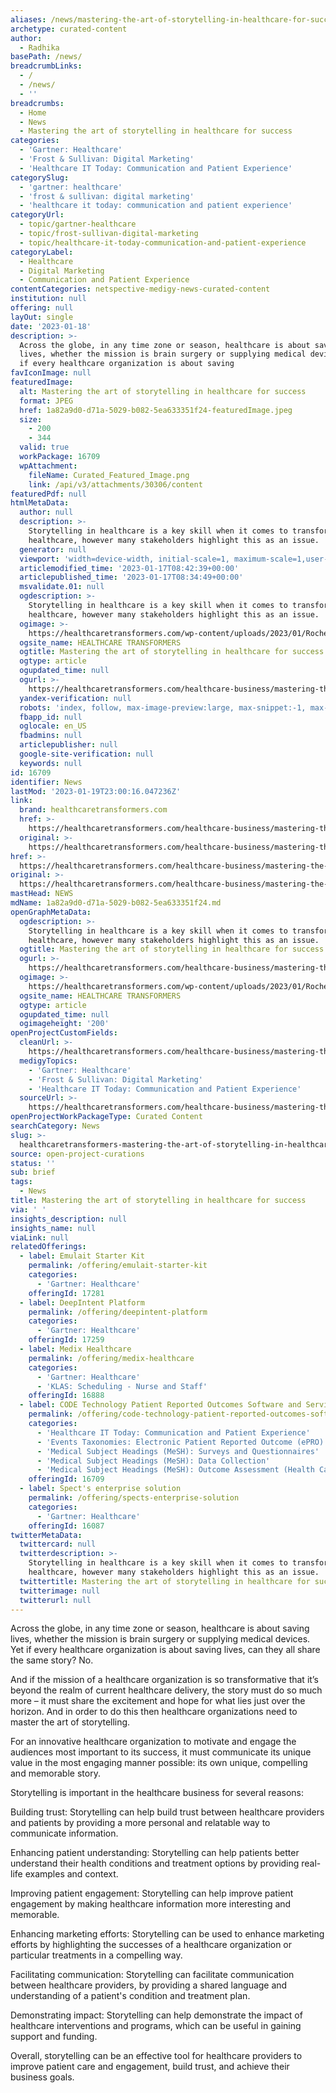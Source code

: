 ```yaml
---
aliases: /news/mastering-the-art-of-storytelling-in-healthcare-for-success
archetype: curated-content
author:
  - Radhika
basePath: /news/
breadcrumbLinks:
  - /
  - /news/
  - ''
breadcrumbs:
  - Home
  - News
  - Mastering the art of storytelling in healthcare for success
categories:
  - 'Gartner: Healthcare'
  - 'Frost & Sullivan: Digital Marketing'
  - 'Healthcare IT Today: Communication and Patient Experience'
categorySlug:
  - 'gartner: healthcare'
  - 'frost & sullivan: digital marketing'
  - 'healthcare it today: communication and patient experience'
categoryUrl:
  - topic/gartner-healthcare
  - topic/frost-sullivan-digital-marketing
  - topic/healthcare-it-today-communication-and-patient-experience
categoryLabel:
  - Healthcare
  - Digital Marketing
  - Communication and Patient Experience
contentCategories: netspective-medigy-news-curated-content
institution: null
offering: null
layOut: single
date: '2023-01-18'
description: >-
  Across the globe, in any time zone or season, healthcare is about saving
  lives, whether the mission is brain surgery or supplying medical devices. Yet
  if every healthcare organization is about saving 
favIconImage: null
featuredImage:
  alt: Mastering the art of storytelling in healthcare for success
  format: JPEG
  href: 1a82a9d0-d71a-5029-b082-5ea633351f24-featuredImage.jpeg
  size:
    - 200
    - 344
  valid: true
  workPackage: 16709
  wpAttachment:
    fileName: Curated_Featured_Image.png
    link: /api/v3/attachments/30306/content
featuredPdf: null
htmlMetaData:
  author: null
  description: >-
    Storytelling in healthcare is a key skill when it comes to transforming
    healthcare, however many stakeholders highlight this as an issue.
  generator: null
  viewport: 'width=device-width, initial-scale=1, maximum-scale=1,user-scalable=0'
  articlemodified_time: '2023-01-17T08:42:39+00:00'
  articlepublished_time: '2023-01-17T08:34:49+00:00'
  msvalidate.01: null
  ogdescription: >-
    Storytelling in healthcare is a key skill when it comes to transforming
    healthcare, however many stakeholders highlight this as an issue.
  ogimage: >-
    https://healthcaretransformers.com/wp-content/uploads/2023/01/Roche_Paul-Furiga_HeaderThumb.png
  ogsite_name: HEALTHCARE TRANSFORMERS
  ogtitle: Mastering the art of storytelling in healthcare for success
  ogtype: article
  ogupdated_time: null
  ogurl: >-
    https://healthcaretransformers.com/healthcare-business/mastering-the-art-of-storytelling-in-healthcare-for-success/
  yandex-verification: null
  robots: 'index, follow, max-image-preview:large, max-snippet:-1, max-video-preview:-1'
  fbapp_id: null
  oglocale: en_US
  fbadmins: null
  articlepublisher: null
  google-site-verification: null
  keywords: null
id: 16709
identifier: News
lastMod: '2023-01-19T23:00:16.047236Z'
link:
  brand: healthcaretransformers.com
  href: >-
    https://healthcaretransformers.com/healthcare-business/mastering-the-art-of-storytelling-in-healthcare-for-success/
  original: >-
    https://healthcaretransformers.com/healthcare-business/mastering-the-art-of-storytelling-in-healthcare-for-success/
href: >-
  https://healthcaretransformers.com/healthcare-business/mastering-the-art-of-storytelling-in-healthcare-for-success/
original: >-
  https://healthcaretransformers.com/healthcare-business/mastering-the-art-of-storytelling-in-healthcare-for-success/
mastHead: NEWS
mdName: 1a82a9d0-d71a-5029-b082-5ea633351f24.md
openGraphMetaData:
  ogdescription: >-
    Storytelling in healthcare is a key skill when it comes to transforming
    healthcare, however many stakeholders highlight this as an issue.
  ogtitle: Mastering the art of storytelling in healthcare for success
  ogurl: >-
    https://healthcaretransformers.com/healthcare-business/mastering-the-art-of-storytelling-in-healthcare-for-success/
  ogimage: >-
    https://healthcaretransformers.com/wp-content/uploads/2023/01/Roche_Paul-Furiga_HeaderThumb.png
  ogsite_name: HEALTHCARE TRANSFORMERS
  ogtype: article
  ogupdated_time: null
  ogimageheight: '200'
openProjectCustomFields:
  cleanUrl: >-
    https://healthcaretransformers.com/healthcare-business/mastering-the-art-of-storytelling-in-healthcare-for-success/
  medigyTopics:
    - 'Gartner: Healthcare'
    - 'Frost & Sullivan: Digital Marketing'
    - 'Healthcare IT Today: Communication and Patient Experience'
  sourceUrl: >-
    https://healthcaretransformers.com/healthcare-business/mastering-the-art-of-storytelling-in-healthcare-for-success/
openProjectWorkPackageType: Curated Content
searchCategory: News
slug: >-
  healthcaretransformers-mastering-the-art-of-storytelling-in-healthcare-for-success
source: open-project-curations
status: ''
sub: brief
tags:
  - News
title: Mastering the art of storytelling in healthcare for success
via: ' '
insights_description: null
insights_name: null
viaLink: null
relatedOfferings:
  - label: Emulait Starter Kit
    permalink: /offering/emulait-starter-kit
    categories:
      - 'Gartner: Healthcare'
    offeringId: 17281
  - label: DeepIntent Platform
    permalink: /offering/deepintent-platform
    categories:
      - 'Gartner: Healthcare'
    offeringId: 17259
  - label: Medix Healthcare
    permalink: /offering/medix-healthcare
    categories:
      - 'Gartner: Healthcare'
      - 'KLAS: Scheduling - Nurse and Staff'
    offeringId: 16888
  - label: CODE Technology Patient Reported Outcomes Software and Service
    permalink: /offering/code-technology-patient-reported-outcomes-software-and-service
    categories:
      - 'Healthcare IT Today: Communication and Patient Experience'
      - 'Events Taxonomies: Electronic Patient Reported Outcome (ePRO)'
      - 'Medical Subject Headings (MeSH): Surveys and Questionnaires'
      - 'Medical Subject Headings (MeSH): Data Collection'
      - 'Medical Subject Headings (MeSH): Outcome Assessment (Health Care)'
    offeringId: 16709
  - label: Spect's enterprise solution
    permalink: /offering/spects-enterprise-solution
    categories:
      - 'Gartner: Healthcare'
    offeringId: 16087
twitterMetaData:
  twittercard: null
  twitterdescription: >-
    Storytelling in healthcare is a key skill when it comes to transforming
    healthcare, however many stakeholders highlight this as an issue.
  twittertitle: Mastering the art of storytelling in healthcare for success
  twitterimage: null
  twitterurl: null
---
```

<p>Across the globe, in any time zone or season, healthcare is about saving lives, whether the mission is brain surgery or supplying medical devices. Yet if every healthcare organization is about saving lives, can they all share the same story? No.</p><p>And if the mission of a healthcare organization is so transformative that it’s beyond the realm of current healthcare delivery, the story must do so much more – it must share the excitement and hope for what lies just over the horizon. And in order to do this then healthcare organizations need to master the art of storytelling.</p><p>For an innovative healthcare organization to motivate and engage the audiences most important to its success, it must communicate its unique value in the most engaging manner possible: its own unique, compelling and memorable story.</p><p>Storytelling is important in the healthcare business for several reasons:</p><p>Building trust: Storytelling can help build trust between healthcare providers and patients by providing a more personal and relatable way to communicate information.</p><p>Enhancing patient understanding: Storytelling can help patients better understand their health conditions and treatment options by providing real-life examples and context.</p><p>Improving patient engagement: Storytelling can help improve patient engagement by making healthcare information more interesting and memorable.</p><p>Enhancing marketing efforts: Storytelling can be used to enhance marketing efforts by highlighting the successes of a healthcare organization or particular treatments in a compelling way.</p><p>Facilitating communication: Storytelling can facilitate communication between healthcare providers, by providing a shared language and understanding of a patient's condition and treatment plan.</p><p>Demonstrating impact: Storytelling can help demonstrate the impact of healthcare interventions and programs, which can be useful in gaining support and funding.</p><p>Overall, storytelling can be an effective tool for healthcare providers to improve patient care and engagement, build trust, and achieve their business goals.</p>